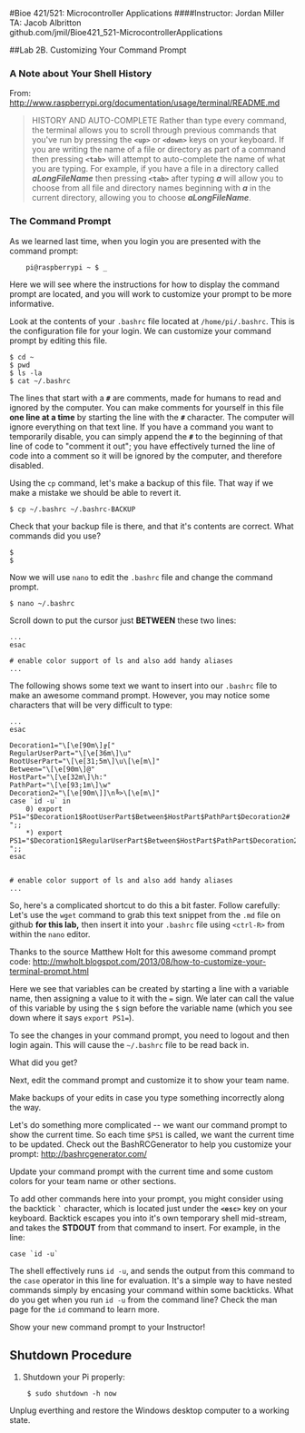 #Bioe 421/521: Microcontroller Applications
####Instructor: Jordan Miller<br>TA: Jacob Albritton<br>github.com/jmil/Bioe421_521-MicrocontrollerApplications


##Lab 2B. Customizing Your Command Prompt

### A Note about Your Shell History

From: http://www.raspberrypi.org/documentation/usage/terminal/README.md
		
> HISTORY AND AUTO-COMPLETE
> Rather than type every command, the terminal allows you to scroll through previous commands that you've run by pressing the **`<up>`** or **`<down>`** keys on your keyboard. If you are writing the name of a file or directory as part of a command then pressing **`<tab>`** will attempt to auto-complete the name of what you are typing. For example, if you have a file in a directory called **_aLongFileName_** then pressing **`<tab>`** after typing **_a_** will allow you to choose from all file and directory names beginning with **_a_** in the current directory, allowing you to choose **_aLongFileName_**.		
		

### The Command Prompt

As we learned last time, when you login you are presented with the command prompt:

		pi@raspberrypi ~ $ _

Here we will see where the instructions for how to display the command prompt are located, and you will work to customize your prompt to be more informative.


Look at the contents of your `.bashrc` file located at `/home/pi/.bashrc`. This is the configuration file for your login. We can customize your command prompt by editing this file.

	$ cd ~
	$ pwd
	$ ls -la
	$ cat ~/.bashrc
	
The lines that start with a **`#`** are comments, made for humans to read and ignored by the computer. You can make comments for yourself in this file **one line at a time** by starting the line with the **`#`** character. The computer will ignore everything on that text line. If you have a command you want to temporarily disable, you can simply append the **`#`** to the beginning of that line of code to "comment it out"; you have effectively turned the line of code into a comment so it will be ignored by the computer, and therefore disabled.

Using the `cp` command, let's make a backup of this file. That way if we make a mistake we should be able to revert it.

	$ cp ~/.bashrc ~/.bashrc-BACKUP

Check that your backup file is there, and that it's contents are correct. What commands did you use?

	$
	$

Now we will use `nano` to edit the `.bashrc` file and change the command prompt.

	$ nano ~/.bashrc

Scroll down to put the cursor just **BETWEEN** these two lines:
	
	...
	esac

	# enable color support of ls and also add handy aliases
	...
	

The following shows some text we want to insert into our `.bashrc` file to make an awesome command prompt. However, you may notice some characters that will be very difficult to type:

	...
	esac

	Decoration1="\[\e[90m\]╔["
	RegularUserPart="\[\e[36m\]\u"
	RootUserPart="\[\e[31;5m\]\u\[\e[m\]"
	Between="\[\e[90m\]@"
	HostPart="\[\e[32m\]\h:"
	PathPart="\[\e[93;1m\]\w"
	Decoration2="\[\e[90m\]]\n╚>\[\e[m\]"
	case `id -u` in
	    0) export PS1="$Decoration1$RootUserPart$Between$HostPart$PathPart$Decoration2# ";;
	    *) export PS1="$Decoration1$RegularUserPart$Between$HostPart$PathPart$Decoration2$ ";;
	esac


	# enable color support of ls and also add handy aliases
	...


So, here's a complicated shortcut to do this a bit faster. Follow carefully: Let's use the `wget` command to grab this text snippet from the `.md` file on github **for this lab,** then insert it into your `.bashrc` file using `<ctrl-R>` from within the `nano` editor.

Thanks to the source Matthew Holt for this awesome command prompt code:
http://mwholt.blogspot.com/2013/08/how-to-customize-your-terminal-prompt.html


 Here we see that variables can be created by starting a line with a variable name, then assigning a value to it with the `=` sign. We later can call the value of this variable by using the `$` sign before the variable name (which you see down where it says `export PS1=`).
 
 To see the changes in your command prompt, you need to logout and then login again. This will cause the `~/.bashrc` file to be read back in.
 
 What did you get?
 
 Next, edit the command prompt and customize it to show your team name.
  
 Make backups of your edits in case you type something incorrectly along the way.
 
 Let's do something more complicated -- we want our command prompt to show the current time. So each time `$PS1` is called, we want the current time to be updated. Check out the BashRCGenerator to help you customize your prompt:
http://bashrcgenerator.com/

Update your command prompt with the current time and some custom colors for your team name or other sections.
 
To add other commands here into your prompt, you might consider using the backtick ``` ` ``` character, which is located just under the **`<esc>`** key on your keyboard. Backtick escapes you into it's own temporary shell mid-stream, and takes the **STDOUT** from that command to insert. For example, in the line:
 
	case `id -u`

The shell effectively runs `id -u`, and sends the output from this command to the `case` operator in this line for evaluation. It's a simple way to have nested commands simply by encasing your command within some backticks. What do you get when you run `id -u` from the command line? Check the man page for the `id` command to learn more.
	 	

Show your new command prompt to your Instructor!
 

## Shutdown Procedure

1. Shutdown your Pi properly:

		$ sudo shutdown -h now

 Unplug everthing and restore the Windows desktop computer to a working state.
